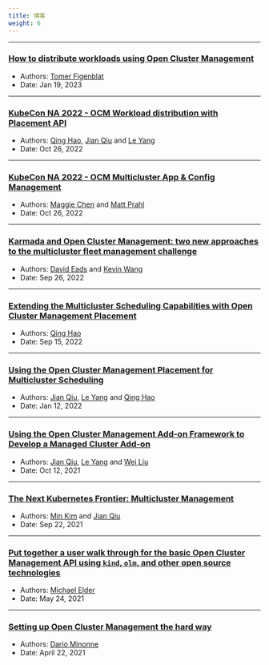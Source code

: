 ```yaml
---
title: 博客
weight: 6
---
```

----
### [How to distribute workloads using Open Cluster Management](https://developers.redhat.com/articles/2023/01/19/how-distribute-workloads-using-open-cluster-management)
- Authors: [Tomer Figenblat](https://github.com/TomerFi)
- Date: Jan 19, 2023
----
### [KubeCon NA 2022 - OCM Workload distribution with Placement API](/kubecon-na-2022-ocm-workload-distribution-with-placement-api.pdf)
- Authors: [Qing Hao](https://github.com/haoqing0110), [Jian Qiu](https://github.com/qiujian16) and [Le Yang](https://github.com/elgnay)
- Date: Oct 26, 2022
----
### [KubeCon NA 2022 - OCM Multicluster App & Config Management](/kubecon-na-2022-ocm-multicluster-app-and-config-management.pdf)
- Authors: [Maggie Chen](https://github.com/chenz4027) and [Matt Prahl](https://github.com/mprahl)
- Date: Oct 26, 2022
----
### [Karmada and Open Cluster Management: two new approaches to the multicluster fleet management challenge](https://www.cncf.io/blog/2022/09/26/karmada-and-open-cluster-management-two-new-approaches-to-the-multicluster-fleet-management-challenge/)
- Authors: [David Eads](https://github.com/deads2k) and [Kevin Wang](https://github.com/kevin-wangzefeng) 
- Date: Sep 26, 2022
----
### [Extending the Multicluster Scheduling Capabilities with Open Cluster Management Placement](https://cloud.redhat.com/blog/extending-the-multicluster-scheduling-capabilities-with-open-cluster-management-placement)
- Authors: [Qing Hao](https://github.com/haoqing0110)
- Date: Sep 15, 2022
----
### [Using the Open Cluster Management Placement for Multicluster Scheduling](https://cloud.redhat.com/blog/using-the-open-cluster-management-placement-for-multicluster-scheduling)
- Authors: [Jian Qiu](https://github.com/qiujian16), [Le Yang](https://github.com/elgnay) and [Qing Hao](https://github.com/haoqing0110)
- Date: Jan 12, 2022
----
### [Using the Open Cluster Management Add-on Framework to Develop a Managed Cluster Add-on](https://cloud.redhat.com/blog/using-the-open-cluster-management-add-on-framework-to-develop-a-managed-cluster-add-on)
- Authors: [Jian Qiu](https://github.com/qiujian16), [Le Yang](https://github.com/elgnay) and [Wei Liu](https://github.com/skeeey)
- Date: Oct 12, 2021
----
### [The Next Kubernetes Frontier: Multicluster Management](https://containerjournal.com/features/the-next-kubernetes-frontier-multicluster-management/)
- Authors: [Min Kim](https://github.com/yue9944882) and [Jian Qiu](https://github.com/qiujian16)
- Date: Sep 22, 2021
----
### [Put together a user walk through for the basic Open Cluster Management API using `kind`, `olm`, and other open source technologies](https://github.com/mdelder/open-cluster-management-getting-started) 
- Authors: [Michael Elder](https://github.com/mdelder)
- Date: May 24, 2021
----
### [Setting up Open Cluster Management the hard way](https://github.com/sdminonne/ocm-the-hard-way)
- Authors: [Dario Minonne](https://github.com/sdminonne) 
- Date: April 22, 2021
